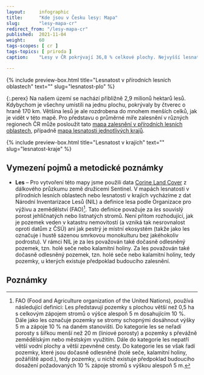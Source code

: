 ```yaml
---
layout:     infographic
title:      "Kde jsou v Česku lesy: Mapa"
slug:       "lesy-mapa-cr"
redirect_from: "/lesy-mapa-cr"
published:  2021-11-04
weight:     60
tags-scopes: [ cr ]
tags-topics: [ priroda ]
caption:    "Lesy v ČR pokrývají 36,8 % celkové plochy. Nejvyšší lesnatost najdeme v okrajových pohořích, nejnižší je v Polabí a nížinných úvalech."

---
```

{% include preview-box.html
    title="Lesnatost v přírodních lesních oblastech"
    text=""
    slug="lesnatost-plo"
%}

{:.perex}
Na našem území se nachází přibližně 2,9 milionů hektarů lesů. Kdybychom je všechny umístili na jednu plochu, pokrývaly by čtverec o hraně 170 km. Většina lesů je ale rozdrobena do mnohem menších celků, jak je vidět v této mapě. Pro představu o průměrné míře zalesnění v různých regionech ČR může posloužit tato [mapa zalesnění v přírodních lesních oblastech](/infografiky/lesnatost-kraje), případně [mapa lesnatosti jednotlivých krajů](/infografiky/lesnatost-kraje).

{% include preview-box.html
    title="Lesnatost v krajích"
    text=""
    slug="lesnatost-kraje"
%}

## Vymezení pojmů a metodické poznámky

- **Les** – Pro vytvoření této mapy jsme použili data [Corine Land Cover](https://land.copernicus.eu/pan-european/corine-land-cover) z dálkového průzkumu země družicemi Sentinel. V mapách lesnatosti v přírodních lesních oblastech nebo lesnatosti v krajích vycházíme z  dat Národní Inventarizace Lesů (NIL) a definice lesa podle Organizace pro výživu a zemědělství (FAO)[^2]. Tato definice považuje za *les* souvislý porost jehličnatých nebo listnatých stromů. Není přitom rozhodující, jak je pozemek veden v katastru nemovitostí (a vzniká tak nesrovnalost oproti datům z ČSÚ) ani jak pestrý je místní ekosystém (takže jako les označuje i hustě sázenou smrkovou monokulturu bez jakéhokoliv podrostu). V rámci NIL je za les považován také dočasně odlesněný pozemek, tzn. holé seče nebo kalamitní holiny. Za les považován také dočasně odlesněný pozemek, tzn. holé seče nebo kalamitní holiny, tedy pozemky, u kterých existuje předpoklad budoucího zalesnění. 


## Poznámky

[^2]: FAO (Food and Agriculture organization of the United Nations), používá následující definici: Les představují pozemky s plochou větší než 0,5 ha s celkovým zápojem stromů o výšce alespoň 5 m dosahujícím 10 %. Dále jako les označuje pozemky se stromy schopnými dosáhnout výšky 5 m a zápoje 10 % na daném stanovišti. Do kategorie les se neřadí porosty s šířkou menší než 20 m (liniové porosty) a pozemky s převážně zemědělským nebo městským využitím. Dále do kategorie les nepatří větší vodní plochy a větší zpevněné cesty. Do kategorie les se však řadí pozemky, které jsou dočasně odlesněné (holé seče, kalamitní holiny, požářiště apod.), tedy pozemky, u nichž existuje předpoklad budoucího dosažení požadovaných 10 % zápoje stromů s výškou alespoň 5 m.
  
